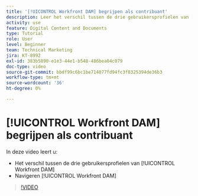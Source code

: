 ```yaml
---
title: '[!UICONTROL Workfront DAM] begrijpen als contribuant'
description: Leer het verschil tussen de drie gebruikersprofielen van [!UICONTROL Workfront DAM] en hoe u door [!UICONTROL Workfront DAM] kunt navigeren.
activity: use
feature: Digital Content and Documents
type: Tutorial
role: User
level: Beginner
team: Technical Marketing
jira: KT-8992
exl-id: 383b5890-e1e3-44e1-b548-486bea04c079
doc-type: video
source-git-commit: bbdf99c6bc1be714077fd94fc3f8325394de36b3
workflow-type: tm+mt
source-wordcount: '36'
ht-degree: 0%

---
```


# [!UICONTROL Workfront DAM] begrijpen als contribuant

In deze video leert u:

* Het verschil tussen de drie gebruikersprofielen van [!UICONTROL Workfront DAM]
* Navigeren [!UICONTROL Workfront DAM]

>[!VIDEO](https://video.tv.adobe.com/v/335252/?quality=12&learn=on&enablevpops=1)
